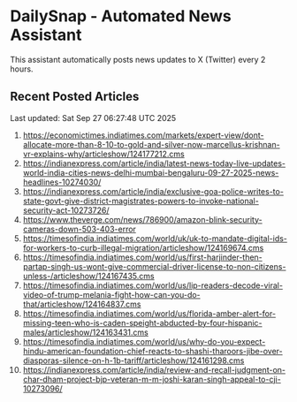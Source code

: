 # DailySnap - Automated News Assistant

This assistant automatically posts news updates to X (Twitter) every 2 hours.

## Recent Posted Articles

Last updated: Sat Sep 27 06:27:48 UTC 2025

1. https://economictimes.indiatimes.com/markets/expert-view/dont-allocate-more-than-8-10-to-gold-and-silver-now-marcellus-krishnan-vr-explains-why/articleshow/124177212.cms
2. https://indianexpress.com/article/india/latest-news-today-live-updates-world-india-cities-news-delhi-mumbai-bengaluru-09-27-2025-news-headlines-10274030/
3. https://indianexpress.com/article/india/exclusive-goa-police-writes-to-state-govt-give-district-magistrates-powers-to-invoke-national-security-act-10273726/
4. https://www.theverge.com/news/786900/amazon-blink-security-cameras-down-503-403-error
5. https://timesofindia.indiatimes.com/world/uk/uk-to-mandate-digital-ids-for-workers-to-curb-illegal-migration/articleshow/124169674.cms
6. https://timesofindia.indiatimes.com/world/us/first-harjinder-then-partap-singh-us-wont-give-commercial-driver-license-to-non-citizens-unless-/articleshow/124167435.cms
7. https://timesofindia.indiatimes.com/world/us/lip-readers-decode-viral-video-of-trump-melania-fight-how-can-you-do-that/articleshow/124164837.cms
8. https://timesofindia.indiatimes.com/world/us/florida-amber-alert-for-missing-teen-who-is-caden-speight-abducted-by-four-hispanic-males/articleshow/124163431.cms
9. https://timesofindia.indiatimes.com/world/us/why-do-you-expect-hindu-american-foundation-chief-reacts-to-shashi-tharoors-jibe-over-diasporas-silence-on-h-1b-tariff/articleshow/124161298.cms
10. https://indianexpress.com/article/india/review-and-recall-judgment-on-char-dham-project-bjp-veteran-m-m-joshi-karan-singh-appeal-to-cji-10273096/
